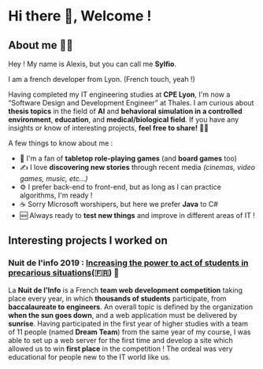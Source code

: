 # Hi there 👋, Welcome !

## About me 👨‍🎓

Hey ! My name is Alexis, but you can call me **Sylfio**.

I am a french developer from Lyon. (French touch, yeah !) 

Having completed my IT engineering studies at **CPE Lyon**, I'm now a “Software Design and Development Engineer” at Thales. I am curious about **thesis topics** in the field of **AI** and **behavioral simulation in a controlled environment**, **education**, and **medical/biological field**. If you have any insights or know of interesting projects, **feel free to share!** 🙋‍♂️
 
A few things to know about me :
* 🎲 I'm a fan of **tabletop role-playing games** (and **board games** too)
* ✍️ I love **discovering new stories** through recent media *(cinemas, video games, music, etc...)*
* ⚙️ I prefer back-end to front-end, but as long as I can practice algorithms, I'm ready !
* ☕ Sorry Microsoft worshipers, but here we prefer **Java** to C#
* 🆕 Always ready to **test new things** and improve in different areas of IT !

## Interesting projects I worked on

### Nuit de l'info 2019 : [Increasing the power to act of students in precarious situations](https://www.nuitdelinfo.com/materiel_communication/2019/La_Nuit_de_l_Info_2019-Sujet.pdf)(🇫🇷) 🥇

La **Nuit de l'Info** is a French **team web development competition** taking place every year, in which **thousands of students** participate, from **baccalaureate to engineers**. An overall topic is defined by the organization **when the sun goes down**, and a web application must be delivered by **sunrise**.
Having participated in the first year of higher studies with a team of 11 people (named **Dream Team**) from the same year of my course, I was able to set up a web server for the first time and develop a site which allowed us to win **first place** in the competition ! The ordeal was very educational for people new to the IT world like us.

<!--
**Sylfiooo/Sylfiooo** is a ✨ _special_ ✨ repository because its `README.md` (this file) appears on your GitHub profile.

Here are some ideas to get you started:

- 🔭 I’m currently working on ...
- 🌱 I’m currently learning ...
- 👯 I’m looking to collaborate on ...
- 🤔 I’m looking for help with ...
- 💬 Ask me about ...
- 📫 How to reach me: ...
- 😄 Pronouns: ...
- ⚡ Fun fact: ...
-->

